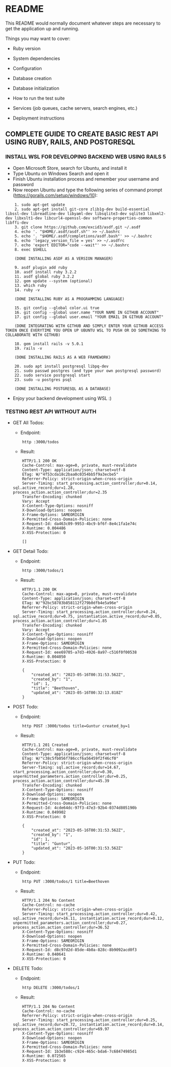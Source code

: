 # README

This README would normally document whatever steps are necessary to get the
application up and running.

Things you may want to cover:

* Ruby version

* System dependencies

* Configuration

* Database creation

* Database initialization

* How to run the test suite

* Services (job queues, cache servers, search engines, etc.)

* Deployment instructions

## COMPLETE GUIDE TO CREATE BASIC REST API USING RUBY, RAILS, AND POSTGRESQL

### INSTALL WSL FOR DEVELOPING BACKEND WEB USING RAILS 5

- Open Microsoft Store, search for Ubuntu, and install it
- Type Ubuntu on Windows Search and open it
- Finish Ubuntu installation process and remember your username and password
- Now reopen Ubuntu and type the following series of command prompt (https://gorails.com/setup/windows/10):
```
    1. sudo apt-get update
    2. sudo apt-get install git-core zlib1g-dev build-essential libssl-dev libreadline-dev libyaml-dev libsqlite3-dev sqlite3 libxml2-dev libxslt1-dev libcurl4-openssl-dev software-properties-common libffi-dev
    3. git clone https://github.com/excid3/asdf.git ~/.asdf
    4. echo '. "$HOME/.asdf/asdf.sh"' >> ~/.bashrc
    5. echo '. "$HOME/.asdf/completions/asdf.bash"' >> ~/.bashrc
    6. echo 'legacy_version_file = yes' >> ~/.asdfrc
    7. echo 'export EDITOR="code --wait"' >> ~/.bashrc
    8. exec $SHELL

    (DONE INSTALLING ASDF AS A VERSION MANAGER)

    9. asdf plugin add ruby
    10. asdf install ruby 3.2.2
    11. asdf global ruby 3.2.2
    12. gem update --system (optional)
    13. which ruby
    14. ruby -v

    (DONE INSTALLING RUBY AS A PROGRAMMING LANGUAGE)

    15. git config --global color.ui true
    16. git config --global user.name "YOUR NAME IN GITHUB ACCOUNT"
    17. git config --global user.email "YOUR EMAIL IN GITHUB ACCOUNT"

    (DONE INTEGRATING WITH GITHUB AND SIMPLY ENTER YOUR GITHUB ACCESS TOKEN ONCE EVERYTIME YOU OPEN UP UBUNTU WSL TO PUSH OR DO SOMETHING TO COLLABORATE WITH GITHUB)

    18. gem install rails -v 5.0.1
    19. rails -v

    (DONE INSTALLING RAILS AS A WEB FRAMEWORK)

    20. sudo apt install postgresql libpq-dev
    21. sudo passwd postgres (and type your own postgresql password)
    22. sudo service postgresql start
    23. sudo -u postgres psql

    (DONE INSTALLING POSTGRESQL AS A DATABASE)
```
- Enjoy your backend development using WSL :)

### TESTING REST API WITHOUT AUTH

- GET All Todos:
    - Endpoint:
    ```
        http :3000/todos
    ```
    - Result:
    ```
        HTTP/1.1 200 OK
        Cache-Control: max-age=0, private, must-revalidate
        Content-Type: application/json; charset=utf-8
        ETag: W/"4f53cda18c2baa0c0354bb5f9a3ecbe5"
        Referrer-Policy: strict-origin-when-cross-origin
        Server-Timing: start_processing.action_controller;dur=0.14, sql.active_record;dur=1.28, process_action.action_controller;dur=2.35
        Transfer-Encoding: chunked
        Vary: Accept
        X-Content-Type-Options: nosniff
        X-Download-Options: noopen
        X-Frame-Options: SAMEORIGIN
        X-Permitted-Cross-Domain-Policies: none
        X-Request-Id: da463c09-9953-4bc9-bf6f-8e4c1fa1e74c
        X-Runtime: 0.004486
        X-XSS-Protection: 0

        []
    ```
- GET Detail Todo:
    - Endpoint:
    ```
        http :3000/todos/1
    ```
    - Result:
    ````
        HTTP/1.1 200 OK
        Cache-Control: max-age=0, private, must-revalidate
        Content-Type: application/json; charset=utf-8
        ETag: W/"92bc58783b858112f279b0dfb4e5a96e"
        Referrer-Policy: strict-origin-when-cross-origin
        Server-Timing: start_processing.action_controller;dur=0.24, sql.active_record;dur=0.75, instantiation.active_record;dur=0.05, process_action.action_controller;dur=1.85
        Transfer-Encoding: chunked
        Vary: Accept
        X-Content-Type-Options: nosniff
        X-Download-Options: noopen
        X-Frame-Options: SAMEORIGIN
        X-Permitted-Cross-Domain-Policies: none
        X-Request-Id: eee69705-a7d3-4926-8a97-c516f0f00538
        X-Runtime: 0.004050
        X-XSS-Protection: 0

        {
            "created_at": "2023-05-16T00:31:53.562Z",
            "created_by": "1",
            "id": 1,
            "title": "Beethoven",
            "updated_at": "2023-05-16T00:32:13.818Z"
        }
    ````
- POST Todo:
    - Endpoint:
    ```
        http POST :3000/todos title=Guntur created_by=1
    ```
    - Result:
    ```
        HTTP/1.1 201 Created
        Cache-Control: max-age=0, private, must-revalidate
        Content-Type: application/json; charset=utf-8
        ETag: W/"c38c5fb056f786ccf6a56459f2f46cf0"
        Referrer-Policy: strict-origin-when-cross-origin
        Server-Timing: sql.active_record;dur=14.67, start_processing.action_controller;dur=0.30, unpermitted_parameters.action_controller;dur=0.25, process_action.action_controller;dur=45.39
        Transfer-Encoding: chunked
        X-Content-Type-Options: nosniff
        X-Download-Options: noopen
        X-Frame-Options: SAMEORIGIN
        X-Permitted-Cross-Domain-Policies: none
        X-Request-Id: 4cde64dc-97f3-47e3-92b4-0374d805190b
        X-Runtime: 0.049902
        X-XSS-Protection: 0

        {
            "created_at": "2023-05-16T00:31:53.562Z",
            "created_by": "1",
            "id": 1,
            "title": "Guntur",
            "updated_at": "2023-05-16T00:31:53.562Z"
        }
    ```

- PUT Todo:
    - Endpoint:
    ```
        http PUT :3000/todos/1 title=Beethoven
    ```
    - Result:
    ```
        HTTP/1.1 204 No Content
        Cache-Control: no-cache
        Referrer-Policy: strict-origin-when-cross-origin
        Server-Timing: start_processing.action_controller;dur=0.42, sql.active_record;dur=16.11, instantiation.active_record;dur=0.12, unpermitted_parameters.action_controller;dur=0.27, process_action.action_controller;dur=36.52
        X-Content-Type-Options: nosniff
        X-Download-Options: noopen
        X-Frame-Options: SAMEORIGIN
        X-Permitted-Cross-Domain-Policies: none
        X-Request-Id: d8c97d2d-85de-4b0a-828c-8b9092acd0f3
        X-Runtime: 0.040641
        X-XSS-Protection: 0
    ```
- DELETE Todo:
    - Endpoint:
    ```
        http DELETE :3000/todos/1
    ```
    - Result:
    ```
        HTTP/1.1 204 No Content
        Cache-Control: no-cache
        Referrer-Policy: strict-origin-when-cross-origin
        Server-Timing: start_processing.action_controller;dur=0.25, sql.active_record;dur=20.72, instantiation.active_record;dur=0.14, process_action.action_controller;dur=69.97
        X-Content-Type-Options: nosniff
        X-Download-Options: noopen
        X-Frame-Options: SAMEORIGIN
        X-Permitted-Cross-Domain-Policies: none
        X-Request-Id: 1b3e588c-c924-465c-bda6-7c68474985d1
        X-Runtime: 0.072565
        X-XSS-Protection: 0
    ```